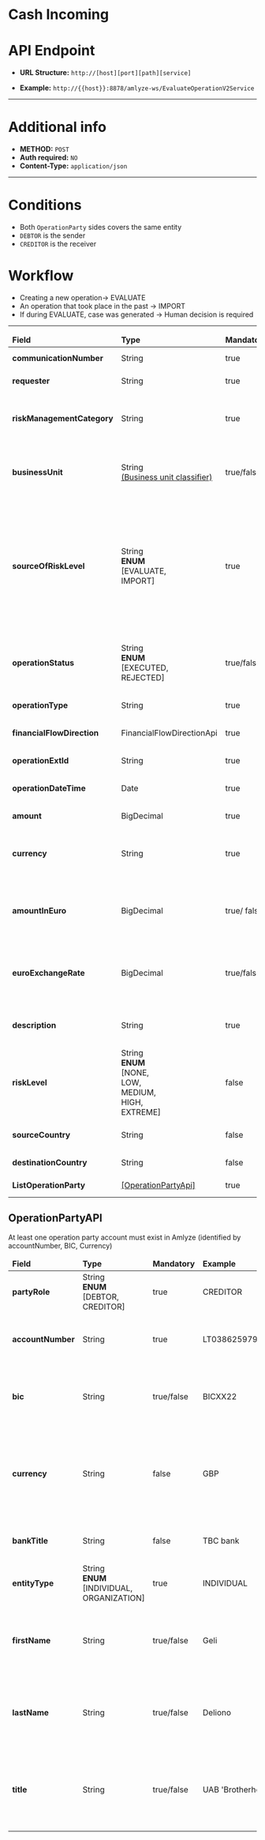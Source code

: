 # Cash Incoming

# API Endpoint

* **URL Structure:**  `http://[host][port][path][service]`

* **Example:** `http://{{host}}:8878/amlyze-ws/EvaluateOperationV2Service`

---
# Additional info

* **METHOD:** `POST`
* **Auth required:** `NO`
* **Content-Type:** `application/json`

---
# Conditions

* Both `OperationParty` sides covers the same entity
* `DEBTOR` is the sender
* `CREDITOR` is the receiver
  
# Workflow

* Creating a new operation→ <SourceOfRiskLevel>EVALUATE</SourceOfRiskLevel>
* An operation that took place in the past → <SourceOfRiskLevel>IMPORT</SourceOfRiskLevel>
* If during EVALUATE, case was generated → Human decision is required
  
---

<table>
    <thead>
        <tr>
            <td><b>Field</b></td>
            <td><b>Type</b></td>
            <td><b>Mandatory</b></td>
            <td><b>Example</b></td>
            <td><b>Description</b></td>
        </tr>
    </thead>
    <tbody>
        <tr>
            <td><b>communicationNumber</b></td>
            <td>String</td>
            <td>true</td>
            <td>ComNr_0011</td>
            <td>Unique number of communication</td>
        </tr>
        <tr>
            <td><b>requester</b></td>
            <td>String</td>
            <td>true</td>
            <td>Kauno kredito unija</td>
            <td>Name of the system requesting web service</td>
        </tr>
         <tr>
            <td><b>riskManagementCategory</b></td>
            <td>String</td>
            <td>true</td>
            <td>OP_DEFAULT</td>
            <td>Code of risk management category of object. Risk management category code from classifier can be checked <a href="../../README.md#classifiers">here</a></td>
        </tr>
        <tr>
			<td><b>businessUnit</b></td>
			<td>
                String <br/>
                <a href="../../README.md#classifiers">(Business unit classifier)</a>
            </td>
			<td>true/false</td>
			<td>BUSINESS_UNIT_NAME</td>
			<td>
                Unit data identification for controllability/observability.
                <br/>❗NOTE: parameter is required only if business unit strict mode enabled
            </td>
		</tr>
        <tr>
            <td><b>sourceOfRiskLevel</b></td>
            <td>String<br/><b>ENUM</b><br/>[EVALUATE,<br/>IMPORT]</td>
            <td>true</td>
            <td>IMPORT</td>
            <td>Source of risk level<br/> The value <b>"EVALUATE"</b> should be used for normal business processes - risk assessment will be performed.<br/> The value <b>"IMPORT"</b> should be used for migration purposes only – the customer and it's questionnaire will be imported without risk assessment</td>
        </tr>
        <tr>
            <td><b>operationStatus</b></td>
            <td>String<br/><b>ENUM</b><br/>[EXECUTED,<br/>REJECTED]</td>
            <td>true/false</td>
            <td>EXECUTED</td>
            <td>Either operation was successfully executed, or the operation was rejected<br/> <b> Mandatory</b> when sourceOfRiskLevel = IMPORT</td>
        </tr>
        <tr>
            <td><b>operationType</b></td>
            <td>String</td>
            <td>true</td>
            <td>CASH</td>
            <td>Notifies about what kind of operation was performed</td>
        </tr>
        <tr>
            <td><b>financialFlowDirection</b></td>
            <td>FinancialFlowDirectionApi</td>
            <td>true</td>
            <td>INCOMING</td>
            <td>Refers to the movement of money between entities or accounts</td>
        </tr>
        <tr>
            <td><b>operationExtId</b></td>
            <td>String</td>
            <td>true</td>
            <td>OP20231114T12</td>
            <td>External identifier of operation</td>
        </tr>
        <tr>
            <td><b>operationDateTime</b></td>
            <td>Date</td>
            <td>true</td>
            <td>2023-03-16T13:00:00Z</td>
            <td>The operation date and time show when the operation proceeded with</td>
        </tr>
        <tr>
            <td><b>amount</b></td>
            <td>BigDecimal</td>
            <td>true</td>
            <td>1435</td>
            <td>Field for the money amount sent in an operation</td>
        </tr>
        <tr>
            <td><b>currency</b></td>
            <td>String</td>
            <td>true</td>
            <td>GBP</td>
            <td>Currency code from classifier.<br/> Currency code from classifier can be checked <a href="../../README.md#classifiers">here</a></td> 
        </tr>
        <tr>
            <td><b>amountInEuro</b></td>
            <td>BigDecimal</td>
            <td>true/ false</td>
            <td>1640.06</td>
            <td>amount of money in euro currency.<br/><b>Mandatory</b> when currency =! <b>eur</b><br/> <b>Not Used</b> when currency = <b>eur</b></td>
        </tr>
        <tr>
            <td><b>euroExchangeRate</b></td>
            <td>BigDecimal</td>
            <td>true/false</td>
            <td>1.14</td>
            <td>Euro exchange rate for other than Euro currency<br/> 
            <b>Mandatory</b> when currency =! <b>eur</b><br/> <b>Not Used</b> when currency = <b>eur</b></td>
        <tr>
            <td><b>description</b></td>
            <td>String</td>
            <td>true</td>
            <td>"Depositing money into the account"</td>
            <td>The purpose of payment is saved under description.<br/> It is necessary for the operation to be proceeded</td>
        </tr>
        <tr>
            <td><b>riskLevel</b></td>
            <td>String<br/><b>ENUM</b><br/>[NONE,<br/>LOW,<br/>MEDIUM,<br/>HIGH,<br/>EXTREME]</td>
            <td>false</td>
            <td>LOW</td>
            <td>The risk level of imported operation</td>
        </tr>
        <tr>
            <td><b>sourceCountry</b></td>
            <td>String</td>
            <td>false</td>
            <td>LT</td>
            <td>Source country informs about where the operation was initiated</td>
        </tr>
        <tr>
            <td><b>destinationCountry</b></td>
            <td>String</td>
            <td>false</td>
            <td>LT</td>
            <td>Country of operation's destination</td>
        </tr>
        </tr>
        <tr>
            <td><b>ListOperationParty</b></td>
            <td><a href="#OperationPartyApi">[OperationPartyApi]</a></td>
            <td>true</td>
            <td>-</td>
            <td>List of entities that belong to one operation|</td>
        </tr>
    </tbody>
</table>


## OperationPartyAPI

At least one operation party account must exist in Amlyze (identified by accountNumber, BIC, Currency)


<table>
    <thead>
        <tr>
            <td><b>Field</b></td>
            <td><b>Type</b></td>
            <td><b>Mandatory</b></td>
            <td><b>Example</b></td>
            <td><b>Description</b></td>
        </tr>
    </thead>
    <tbody>
    <tr>
            <td><b>partyRole</b></td>
            <td>String<br/><b>ENUM</b><br/>[DEBTOR,<br/>CREDITOR]</td>
            <td>true</td>
            <td>CREDITOR</td>
            <td>The role of the party in ongoing operation</td>
        </tr>
        <tr>
            <td><b>accountNumber</b></td>
            <td>String</td>
            <td>true</td>
            <td>LT038625979279192518</td>
            <td>Unique account identification number used in performing operations</td>
        </tr>
        <tr>
            <td><b>bic</b></td>
            <td>String</td>
            <td>true/false</td>
            <td>BICXX22</td>
            <td>Bank identifier code for the account number<br/><b>Mandatory</b> for CREDITOR only</td>
        </tr>
        <tr>
            <td><b>currency</b></td>
            <td>String</td>
            <td>false</td>
            <td>GBP</td>
            <td>Currency tag can be not provided - in that case, it is derived from the above-inserted operation's Currency code</td>
        </tr>
        <tr>
            <td><b>bankTitle</b></td>
            <td>String</td>
            <td>false</td>
            <td>TBC bank</td>
            <td>Title of bank with which the operation is happening</td>
        </tr>
         <tr>
            <td><b>entityType</b></td>
            <td>String<br/><b>ENUM</b><br/>[INDIVIDUAL,<br/>ORGANIZATION]</td>
            <td>true</td>
            <td>INDIVIDUAL</td>
            <td>Describes client status</td>
        </tr>
        <tr>
            <td><b>firstName</b></td>
            <td>String</td>
            <td>true/false</td>
            <td>Geli</td>
            <td><b>Mandatory</b> when entityType = INDIVIDUAL<br/><b>Not Used</b> when entityType = ORGANIZATION</td>
        </tr>
        <tr>
            <td><b>lastName</b></td>
            <td>String</td>
            <td>true/false</td>
            <td>Deliono</td>
            <td><b>Mandatory</b> when entityType = INDIVIDUAL<br/><b>Not Used</b> when entityType = ORGANIZATION</td>
        </tr>
        <tr>
            <td><b>title</b></td>
            <td>String</td>
            <td>true/false</td>
            <td>UAB 'Brotherhood'</td>
            <td><b>Mandatory</b> when entityType = ORGANIZATION<br/><b>Not Mandatory</b> when entityType = INDIVIDUAL</td>
        </tr>
    </tbody>
</table>